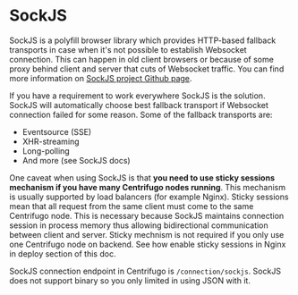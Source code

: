 # SockJS

SockJS is a polyfill browser library which provides HTTP-based fallback transports in case when it's not possible to establish Websocket connection. This can happen in old client browsers or because of some proxy behind client and server that cuts of Websocket traffic. You can find more information on [SockJS project Github page](https://github.com/sockjs/sockjs-client).

If you have a requirement to work everywhere SockJS is the solution. SockJS will automatically choose best fallback transport if Websocket connection failed for some reason. Some of the fallback transports are:

* Eventsource (SSE)
* XHR-streaming
* Long-polling
* And more (see SockJS docs)

One caveat when using SockJS is that **you need to use sticky sessions mechanism if you have many Centrifugo nodes running**. This mechanism is usually supported by load balancers (for example Nginx). Sticky sessions mean that all request from the same client must come to the same Centrifugo node. This is necessary because SockJS maintains connection session in process memory thus allowing bidirectional communication between client and server. Sticky mechnism is not required if you only use one Centrifugo node on backend. See how enable sticky sessions in Nginx in deploy section of this doc.

SockJS connection endpoint in Centrifugo is `/connection/sockjs`. SockJS does not support binary so you only limited in using JSON with it. 
